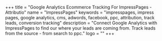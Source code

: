 +++
title = "Google Analytics Ecommerce Tracking For ImpressPages - Attributio"
name = "ImpressPages"
keywords = "impresspages, impress pages, google analytics, cms, adwords, facebook, ppc, attribution, track leads, conversion tracking"
description = "Connect Google Analytics with ImpressPages to find our where your leads are coming from. Track leads from the source - from search to ppc."
logo = ""
+++
